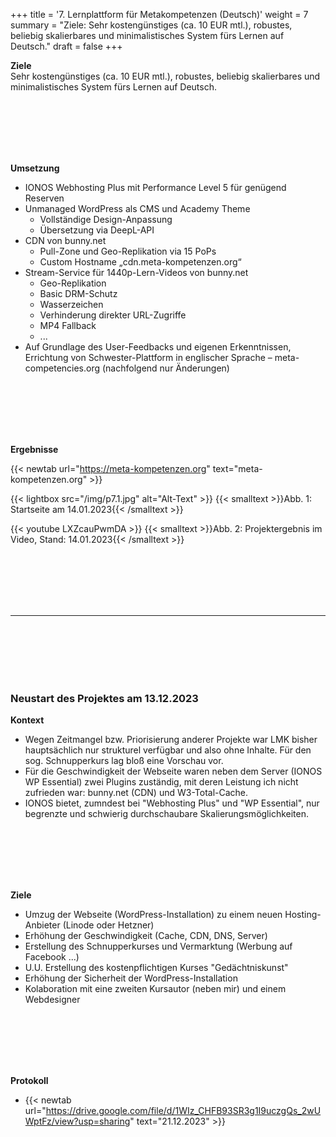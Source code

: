 +++
title = '7. Lernplattform für Metakompetenzen (Deutsch)'
weight = 7
summary = "Ziele: Sehr kostengünstiges (ca. 10 EUR mtl.), robustes, beliebig skalierbares und minimalistisches System fürs Lernen auf Deutsch."
draft = false
+++


**Ziele**  
Sehr kostengünstiges (ca. 10 EUR mtl.), robustes, beliebig skalierbares und minimalistisches System fürs Lernen auf Deutsch.

</br></br>  
</br></br> 

**Umsetzung**  
- IONOS Webhosting Plus mit Performance Level 5 für genügend Reserven
- Unmanaged WordPress als CMS und Academy Theme
  - Vollständige Design-Anpassung
  - Übersetzung via DeepL-API
- CDN von bunny.net
  - Pull-Zone und Geo-Replikation via 15 PoPs
  - Custom Hostname „cdn.meta-kompetenzen.org“
- Stream-Service für 1440p-Lern-Videos von bunny.net
  - Geo-Replikation
  - Basic DRM-Schutz
  - Wasserzeichen
  - Verhinderung direkter URL-Zugriffe
  - MP4 Fallback
  - ...
- Auf Grundlage des User-Feedbacks und eigenen Erkenntnissen, Errichtung von Schwester-Plattform in englischer Sprache – meta-competencies.org (nachfolgend nur Änderungen)

</br></br>  
</br></br> 

**Ergebnisse**  

{{< newtab url="https://meta-kompetenzen.org" text="meta-kompetenzen.org" >}}

{{< lightbox src="/img/p7.1.jpg" alt="Alt-Text" >}}
{{< smalltext >}}Abb. 1: Startseite am 14.01.2023{{< /smalltext >}}


{{< youtube LXZcauPwmDA >}}
{{< smalltext >}}Abb. 2: Projektergebnis im Video, Stand: 14.01.2023{{< /smalltext >}}

</br></br>  
</br></br> 

***

</br></br>  
</br></br> 

### Neustart des Projektes am 13.12.2023

**Kontext**  
- Wegen Zeitmangel bzw. Priorisierung anderer Projekte war LMK bisher hauptsächlich nur strukturel verfügbar und also ohne Inhalte. Für den sog. Schnupperkurs lag bloß eine Vorschau vor. 
- Für die Geschwindigkeit der Webseite waren neben dem Server (IONOS WP Essential) zwei Plugins zuständig, mit deren Leistung ich nicht zufrieden war: bunny.net (CDN) und W3-Total-Cache.
- IONOS bietet, zumndest bei "Webhosting Plus" und "WP Essential", nur begrenzte und schwierig durchschaubare Skalierungsmöglichkeiten.

</br></br>  
</br></br> 

**Ziele**  
- Umzug der Webseite (WordPress-Installation) zu einem neuen Hosting-Anbieter (Linode oder Hetzner)
- Erhöhung der Geschwindigkeit (Cache, CDN, DNS, Server)
- Erstellung des Schnupperkurses und Vermarktung (Werbung auf Facebook ...)
- U.U. Erstellung des kostenpflichtigen Kurses "Gedächtniskunst"
- Erhöhung der Sicherheit der WordPress-Installation
- Kolaboration mit eine zweiten Kursautor (neben mir) und einem Webdesigner 

</br></br>  
</br></br> 

**Protokoll**  
- {{< newtab url="https://drive.google.com/file/d/1WIz_CHFB93SR3g1I9uczgQs_2wUWptFz/view?usp=sharing" text="21.12.2023" >}}

